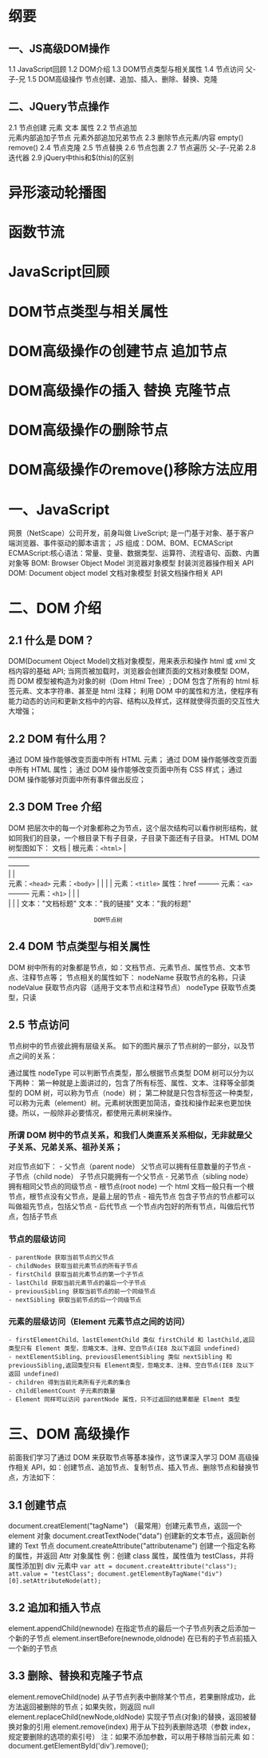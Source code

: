 # 纲要
## 一、JS高级DOM操作
1.1 JavaScript回顾
1.2 DOM介绍
1.3 DOM节点类型与相关属性
1.4 节点访问  父-子-兄
1.5 DOM高级操作
	节点创建、追加、插入、删除、替换、克隆

## 二、JQuery节点操作
2.1 节点创建  元素 文本 属性
2.2 节点追加  
	元素内部追加子节点
	元素外部追加兄弟节点
2.3 删除节点元素/内容  empty()   remove()
2.4 节点克隆
2.5 节点替换
2.6 节点包裹
2.7 节点遍历  父-子-兄弟
2.8 迭代器
2.9 jQuery中this和$(this)的区别

# 异形滚动轮播图
# 函数节流
# JavaScript回顾
# DOM节点类型与相关属性
# DOM高级操作の创建节点 追加节点
# DOM高级操作の插入 替换 克隆节点
# DOM高级操作の删除节点
# DOM高级操作のremove()移除方法应用

# 一、JavaScript
网景（NetScape）公司开发，前身叫做 LiveScript;
是一门基于对象、基于客户端浏览器、事件驱动的脚本语言；
JS 组成：DOM、BOM、ECMAScript
    ECMAScript:核心语法：常量、变量、数据类型、运算符、流程语句、函数、内置对象等
    BOM: Browser Object Model 浏览器对象模型 封装浏览器操作相关 API
    DOM: Document object model 文档对象模型 封装文档操作相关 API
# 二、DOM 介绍
## 2.1 什么是 DOM？
DOM(Document Object Model)文档对象模型，用来表示和操作 html 或 xml 文档内容的基础 API;
当网页被加载时，浏览器会创建页面的文档对象模型 DOM，而 DOM 模型被构造为对象的树（Dom Html Tree）;
DOM 包含了所有的 html 标签元素、文本字符串、甚至是 html 注释；
利用 DOM 中的属性和方法，使程序有能力动态的访问和更新文档中的内容、结构以及样式，这样就使得页面的交互性大大增强；
## 2.2 DOM 有什么用？
通过 DOM 操作能够改变页面中所有 HTML 元素；
通过 DOM 操作能够改变页面中所有 HTML 属性；
通过 DOM 操作能够改变页面中所有 CSS 样式；
通过 DOM 操作能够对页面中所有事件做出反应；
## 2.3 DOM Tree 介绍
DOM 把层次中的每一个对象都称之为节点，这个层次结构可以看作树形结构，就如同我们的目录，一个根目录下有子目录，子目录下面还有子目录。
HTML DOM 树型图如下：
                                文档
                                 |
                            根元素：`<html>`
                                 |
                ———————————————————————————————————————     
                |                                       |                    
            元素：`<head>`                             元素：`<body>`
                |                                       |
                |                                       |
            元素：`<title>`          属性：href  ———  元素：`<a>` ———  元素：`<h1>`
                |                               |               |               
                |                               |               |
        文本："文档标题"                    文本："我的链接"    文本："我的标题"

                            DOM节点树

## 2.4 DOM 节点类型与相关属性
DOM 树中所有的对象都是节点，如：文档节点、元素节点、属性节点、文本节点、注释节点等；
节点相关的属性如下：
    nodeName 获取节点的名称，只读
    nodeValue 获取节点内容（适用于文本节点和注释节点）
    nodeType 获取节点类型，只读
    <!-- TODO -->
## 2.5 节点访问
节点树中的节点彼此拥有层级关系。
如下的图片展示了节点树的一部分，以及节点之间的关系：
<!-- TODO -->
通过属性 nodeType 可以判断节点类型，那么根据节点类型 DOM 树可以分为以下两种：
    第一种就是上面讲过的，包含了所有标签、属性、文本、注释等全部类型的 DOM 树，可以称为节点（node）树；
    第二种就是只包含标签这一种类型，可以称为元素（element）树。元素树状图更加简洁，查找和操作起来也更加快捷。所以，一般除非必要情况，都使用元素树来操作。
### 所谓 DOM 树中的节点关系，和我们人类直系关系相似，无非就是父子关系、兄弟关系、祖孙关系；
对应节点如下：
    - 父节点（parent node） 父节点可以拥有任意数量的子节点
    - 子节点（child node） 子节点只能拥有一个父节点
    - 兄弟节点（sibling node） 拥有相同父节点的同级节点
    - 根节点(root node) 一个 html 文档一般只有一个根节点，根节点没有父节点，是最上层的节点
    - 祖先节点 包含子节点的节点都可以叫做祖先节点，包括父节点
    - 后代节点 一个节点内包好的所有节点，叫做后代节点，包括子节点
### 节点的层级访问
    - parentNode 获取当前节点的父节点
    - childNodes 获取当前元素节点的所有子节点
    - firstChild 获取当前元素节点的第一个子节点
    - lastChild 获取当前元素节点的最后一个子节点
    - previousSibling 获取当前节点的前一个同级节点
    - nextSibling 获取当前节点的后一个同级节点
### 元素的层级访问（Element 元素节点之间的访问）
    - firstElementChild、lastElementChild 类似 firstChild 和 lastChild,返回类型只有 Element 类型，忽略文本、注释、空白节点(IE8 及以下返回 undefined)
    - nextElementSibling、previousElementSibling 类似 nextSibling 和 previousSibling,返回类型只有 Element类型，忽略文本、注释、空白节点(IE8 及以下返回 undefined)
    - children 得到当前元素所有子元素的集合
    - childElementCount 子元素的数量
    - Element 同样可以访问 parentNode 属性，只不过返回的结果都是 Elment 类型
# 三、DOM 高级操作
前面我们学习了通过 DOM 来获取节点等基本操作，这节课深入学习 DOM 高级操作相关 API，如：创建节点、追加节点、复制节点、插入节点、删除节点和替换节点，方法如下：
## 3.1 创建节点
document.creatElement("tagName") （最常用）创建元素节点，返回一个 element 对象
document.creatTextNode("data") 创建新的文本节点，返回新创建的 Text 节点
document.createAttribute("attributename") 创建一个指定名称的属性，并返回 Attr 对象属性
例：创建 class 属性，属性值为 testClass，并将属性添加到 div 元素中
    ```
    var att = document.createAttribute("class");
    att.value = "testClass";
    document.getElementByTagName("div")[0].setAttributeNode(att);
    ```
## 3.2 追加和插入节点
element.appendChild(newnode) 在指定节点的最后一个子节点列表之后添加一个新的子节点
element.insertBefore(newnode,oldnode) 在已有的子节点前插入一个新的子节点
## 3.3 删除、替换和克隆子节点
element.removeChild(node) 从子节点列表中删除某个节点，若果删除成功，此方法返回被删除的节点；如果失败，则返回 null
element.replaceChild(newNode,oldNode) 实现子节点(对象)的替换，返回被替换对象的引用
element.remove(index) 用于从下拉列表删除选项（参数 index，规定要删除的选项的索引号）
注：如果不添加参数，可以用于移除当前元素 如：document.getElementById('div').remove();
